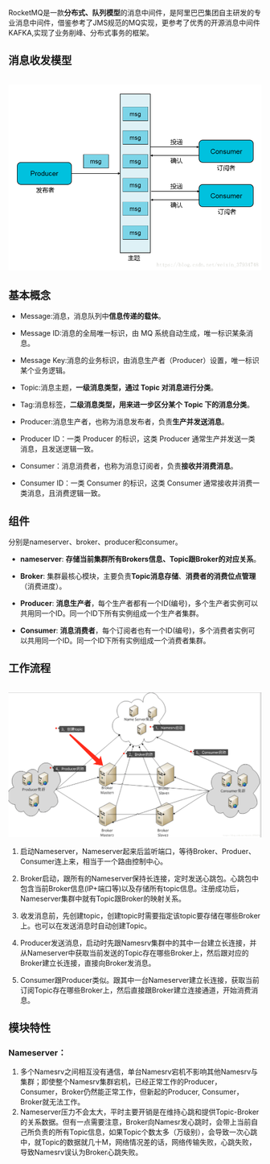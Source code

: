 RocketMQ是一款**分布式、队列模型**的消息中间件，是阿里巴巴集团自主研发的专业消息中间件，借鉴参考了JMS规范的MQ实现，更参考了优秀的开源消息中间件KAFKA,实现了业务削峰、分布式事务的框架。

## 消息收发模型
<br><img src=img/RocketMQ.png><br>

## 基本概念
* Message:消息，消息队列中**信息传递的载体**。
* Message ID:消息的全局唯一标识，由 MQ 系统自动生成，唯一标识某条消息。
* Message Key:消息的业务标识，由消息生产者（Producer）设置，唯一标识某个业务逻辑。

* Topic:消息主题，**一级消息类型，通过 Topic 对消息进行分类**。
* Tag:消息标签，**二级消息类型，用来进一步区分某个 Topic 下的消息分类**。

* Producer:消息生产者，也称为消息发布者，负责**生产并发送消息**。
* Producer ID：一类 Producer 的标识，这类 Producer 通常生产并发送一类消息，且发送逻辑一致。

* Consumer：消息消费者，也称为消息订阅者，负责**接收并消费消息**。
* Consumer ID：一类 Consumer 的标识，这类 Consumer 通常接收并消费一类消息，且消费逻辑一致。

## 组件
分别是nameserver、broker、producer和consumer。
* **nameserver**: **存储当前集群所有Brokers信息、Topic跟Broker的对应关系**。

* **Broker**: 集群最核心模块，主要负责**Topic消息存储**、**消费者的消费位点管理**（消费进度）。
* **Producer**: **消息生产者**，每个生产者都有一个ID(编号)，多个生产者实例可以共用同一个ID。同一个ID下所有实例组成一个生产者集群。
* **Consumer**: **消息消费者**，每个订阅者也有一个ID(编号)，多个消费者实例可以共用同一个ID。同一个ID下所有实例组成一个消费者集群。

## 工作流程
<br><img src=img/RocketMQ流程.png><br>

1. 启动Nameserver，Nameserver起来后监听端口，等待Broker、Produer、Consumer连上来，相当于一个路由控制中心。

2. Broker启动，跟所有的Nameserver保持长连接，定时发送心跳包。心跳包中包含当前Broker信息(IP+端口等)以及存储所有topic信息。注册成功后，Nameserver集群中就有Topic跟Broker的映射关系。
3. 收发消息前，先创建topic，创建topic时需要指定该topic要存储在哪些Broker上。也可以在发送消息时自动创建Topic。
4. Producer发送消息，启动时先跟Namesrv集群中的其中一台建立长连接，并从Nameserver中获取当前发送的Topic存在哪些Broker上，然后跟对应的Broker建立长连接，直接向Broker发消息。
5. Consumer跟Producer类似。跟其中一台Nameserver建立长连接，获取当前订阅Topic存在哪些Broker上，然后直接跟Broker建立连接通道，开始消费消息。

## 模块特性
### Nameserver：
1. 多个Namesrv之间相互没有通信，单台Namesrv宕机不影响其他Namesrv与集群；即使整个Namesrv集群宕机，已经正常工作的Producer，Consumer，Broker仍然能正常工作，但新起的Producer, Consumer，Broker就无法工作。
2. Nameserver压力不会太大，平时主要开销是在维持心跳和提供Topic-Broker的关系数据。但有一点需要注意，Broker向Namesr发心跳时，会带上当前自己所负责的所有Topic信息，如果Topic个数太多（万级别），会导致一次心跳中，就Topic的数据就几十M，网络情况差的话，网络传输失败，心跳失败，导致Namesrv误认为Broker心跳失败。



